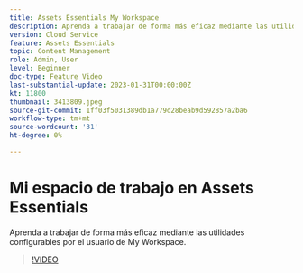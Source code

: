 ```yaml
---
title: Assets Essentials My Workspace
description: Aprenda a trabajar de forma más eficaz mediante las utilidades configurables por el usuario de My Workspace.
version: Cloud Service
feature: Assets Essentials
topic: Content Management
role: Admin, User
level: Beginner
doc-type: Feature Video
last-substantial-update: 2023-01-31T00:00:00Z
kt: 11800
thumbnail: 3413809.jpeg
source-git-commit: 1ff03f5031389db1a779d28beab9d592857a2ba6
workflow-type: tm+mt
source-wordcount: '31'
ht-degree: 0%

---
```



# Mi espacio de trabajo en Assets Essentials

Aprenda a trabajar de forma más eficaz mediante las utilidades configurables por el usuario de My Workspace.

>[!VIDEO](https://video.tv.adobe.com/v/3413809/?quality=12&learn=on)

